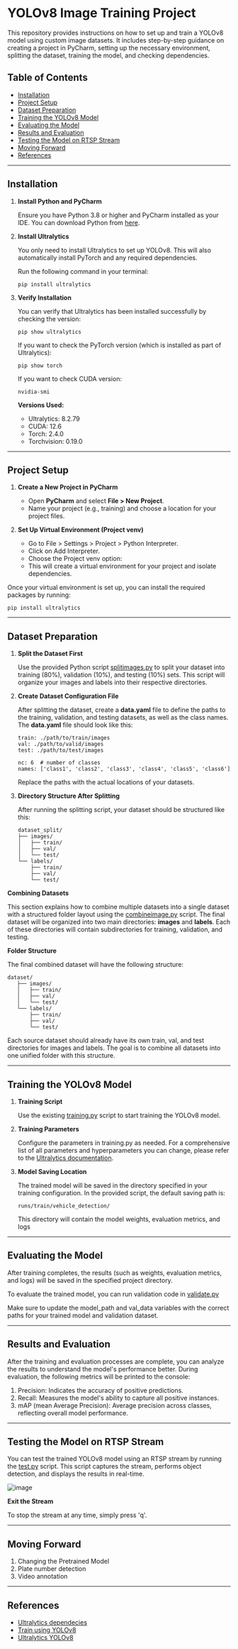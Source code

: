 # YOLOv8 Image Training Project

This repository provides instructions on how to set up and train a YOLOv8 model using custom image datasets. It includes step-by-step guidance on creating a project in PyCharm, setting up the necessary environment, splitting the dataset, training the model, and checking dependencies.

## Table of Contents

- [Installation](#installation)
- [Project Setup](#project-setup)
- [Dataset Preparation](#dataset-preparation) 
- [Training the YOLOv8 Model](#training-the-yolov8-model) 
- [Evaluating the Model](#evaluating-the-model)
- [Results and Evaluation](#results-and-evaluation)
- [Testing the Model on RTSP Stream](#testing-the-model-on-rtsp-stream)
- [Moving Forward](moving-forward)
- [References](#references)


---

## Installation

1. **Install Python and PyCharm**
   
   Ensure you have Python 3.8 or higher and PyCharm installed as your IDE. You can download Python from [here](https://www.python.org/downloads/).

2. **Install Ultralytics**
   
   You only need to install Ultralytics to set up YOLOv8. This will also automatically install PyTorch and any required dependencies.
   
   Run the following command in your terminal:

   ```
   pip install ultralytics
   ```
3. **Verify Installation**
   
    You can verify that Ultralytics has been installed successfully by checking the version:
   ```
   pip show ultralytics
   ```
   If you want to check the PyTorch version (which is installed as part of Ultralytics):
   ```
   pip show torch
   ```
   If you want to check CUDA version:
   ```
   nvidia-smi
   ```
   **Versions Used:**
   - Ultralytics: 8.2.79
   - CUDA: 12.6
   - Torch: 2.4.0
   - Torchvision: 0.19.0
----

## Project Setup

1. **Create a New Project in PyCharm**
   - Open **PyCharm** and select **File > New Project**.
   - Name your project (e.g., training) and choose a location for your project files.

2. **Set Up Virtual Environment (Project venv)**
   - Go to File > Settings > Project > Python Interpreter.
   - Click on Add Interpreter.
   - Choose the Project venv option:
   - This will create a virtual environment for your project and isolate dependencies.

Once your virtual environment is set up, you can install the required packages by running:
   ```
   pip install ultralytics
   ```
----
## Dataset Preparation

1. **Split the Dataset First**
   
   Use the provided Python script [splitimages.py](https://github.com/Dynatech2/Build-Model-using-YoloV8/blob/main/splitimages.py) to split your dataset into training (80%), validation (10%), and testing (10%) sets. This script will organize your images and labels into their respective directories.

2. **Create Dataset Configuration File**
   
   After splitting the dataset, create a **data.yaml** file to define the paths to the training, validation, and testing datasets, as well as the class names. The **data.yaml** file should look like this:
   ```
   train: ./path/to/train/images
   val: ./path/to/valid/images
   test: ./path/to/test/images

   nc: 6  # number of classes
   names: ['class1', 'class2', 'class3', 'class4', 'class5', 'class6']
   ```
   Replace the paths with the actual locations of your datasets.
   
3. **Directory Structure After Splitting**
   
   After running the splitting script, your dataset should be structured like this:

   ```
   dataset_split/
   ├── images/
   │   ├── train/
   │   ├── val/
   │   └── test/
   └── labels/
       ├── train/
       ├── val/
       └── test/
   ```
**Combining Datasets** 

This section explains how to combine multiple datasets into a single dataset with a structured folder layout using the [combineimage.py](https://github.com/Dynatech2/Build-Model-using-YoloV8/blob/main/combineimage.py) script. The final dataset will be organized into two main directories: **images** and **labels**. Each of these directories will contain subdirectories for training, validation, and testing.

**Folder Structure**

The final combined dataset will have the following structure:
```
dataset/
   ├── images/
   │   ├── train/
   │   ├── val/
   │   └── test/
   └── labels/
       ├── train/
       ├── val/
       └── test/
```
Each source dataset should already have its own train, val, and test directories for images and labels. The goal is to combine all datasets into one unified folder with this structure.


 ----

 ## Training the YOLOv8 Model

 1. **Training Script**
    
    Use the existing [training.py](https://github.com/Dynatech2/Build-Model-using-YoloV8/blob/main/training.py) script to start training the YOLOv8 model.

2. **Training Parameters**
   
   Configure the parameters in training.py as needed. For a comprehensive list of all parameters and hyperparameters you can change, please refer to the [Ultralytics documentation](https://docs.ultralytics.com/modes/train/#resuming-interrupted-trainings).

3. **Model Saving Location**
   
   The trained model will be saved in the directory specified in your training configuration. In the provided script, the default saving path is:
   ```
   runs/train/vehicle_detection/
   ```
   This directory will contain the model weights, evaluation metrics, and logs
   

---

## Evaluating the Model

After training completes, the results (such as weights, evaluation metrics, and logs) will be saved in the specified project directory.

To evaluate the trained model, you can run validation code in [validate.py](https://github.com/Dynatech2/Build-Model-using-YoloV8/blob/main/validate.py)

Make sure to update the model_path and val_data variables with the correct paths for your trained model and validation dataset.

---

## Results and Evaluation

After the training and evaluation processes are complete, you can analyze the results to understand the model's performance better. During evaluation, the following metrics will be printed to the console:

1. Precision: Indicates the accuracy of positive predictions.
2. Recall: Measures the model's ability to capture all positive instances.
3. mAP (mean Average Precision): Average precision across classes, reflecting overall model performance.

---
## Testing the Model on RTSP Stream

You can test the trained YOLOv8 model using an RTSP stream by running the [test.py](https://github.com/Dynatech2/Build-Model-using-YoloV8/blob/main/test.py) script. This script captures the stream, performs object detection, and displays the results in real-time.

![image](https://github.com/user-attachments/assets/83781ccd-7335-48d7-b831-59c2ecc8913e)

**Exit the Stream**

To stop the stream at any time, simply press 'q'.

---
## Moving Forward

1. Changing the Pretrained Model
2. Plate number detection
3. Video annotation
---
## References
- [Ultralytics dependecies](https://github.com/ultralytics/ultralytics/blob/main/pyproject.toml)
- [Train using YOLOv8](https://www.youtube.com/watch?v=LNwODJXcvt4)
- [Ultralytics YOLOv8](https://docs.ultralytics.com/)



